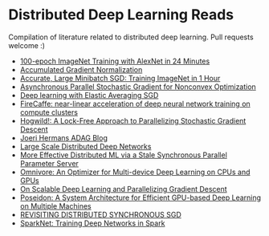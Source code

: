 # Distributed Deep Learning Reads

Compilation of literature related to distributed deep learning.  Pull requests welcome :)

* [100-epoch ImageNet Training with AlexNet in 24 Minutes](https://arxiv.org/abs/1709.05011)
* [Accumulated Gradient Normalization](https://arxiv.org/abs/1710.02368)
* [Accurate, Large Minibatch SGD: Training ImageNet in 1 Hour](https://arxiv.org/pdf/1706.02677.pdf)
* [Asynchronous Parallel Stochastic Gradient for Nonconvex Optimization](http://papers.nips.cc/paper/5751-asynchronous-parallel-stochastic-gradient-for-nonconvex-optimization.pdf)
* [Deep learning with Elastic Averaging SGD](https://arxiv.org/abs/1412.6651)
* [FireCaffe: near-linear acceleration of deep neural network training on compute clusters](https://arxiv.org/abs/1511.00175)
* [Hogwild!: A Lock-Free Approach to Parallelizing Stochastic Gradient Descent](https://people.eecs.berkeley.edu/~brecht/papers/hogwildTR.pdf)
* [Joeri Hermans ADAG Blog](http://joerihermans.com/ramblings/distributed-deep-learning-part-1-an-introduction/)
* [Large Scale Distributed Deep Networks](https://static.googleusercontent.com/media/research.google.com/en//archive/large_deep_networks_nips2012.pdf)
* [More Effective Distributed ML via a Stale
Synchronous Parallel Parameter Server](http://repository.cmu.edu/cgi/viewcontent.cgi?article=1163&context=machine_learning)
* [Omnivore: An Optimizer for Multi-device Deep Learning on CPUs and GPUs](https://arxiv.org/abs/1606.04487)
* [On Scalable Deep Learning and Parallelizing Gradient Descent](https://github.com/JoeriHermans/master-thesis/tree/master/thesis)
* [Poseidon: A System Architecture for Efficient GPU-based Deep Learning on Multiple Machines](https://arxiv.org/abs/1512.06216)
* [REVISITING DISTRIBUTED SYNCHRONOUS SGD](https://arxiv.org/pdf/1604.00981.pdf)
* [SparkNet: Training Deep Networks in Spark](https://arxiv.org/abs/1511.06051)
